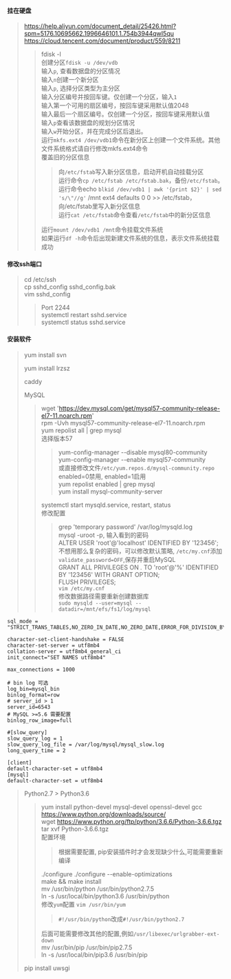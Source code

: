 #### 挂在硬盘
> https://help.aliyun.com/document_detail/25426.html?spm=5176.10695662.1996646101.1.754b3944qwI5qu  
> https://cloud.tencent.com/document/product/559/8211  
>> fdisk -l  
>> 创建分区`fdisk -u /dev/vdb`  
>> 输入`p`, 查看数据盘的分区情况  
>> 输入`n`创建一个新分区  
>> 输入`p`, 选择分区类型为主分区   
>> 输入分区编号并按回车键。仅创建一个分区，输入`1`  
>> 输入第一个可用的扇区编号，按回车键采用默认值2048  
>> 输入最后一个扇区编号。仅创建一个分区，按回车键采用默认值  
>> 输入`p`查看该数据盘的规划分区情况  
>> 输入`w`开始分区，并在完成分区后退出。  
>> 运行`mkfs.ext4 /dev/vdb1`命令在新分区上创建一个文件系统。其他文件系统格式请自行修改mkfs.ext4命令  
>> 覆盖旧的分区信息  
>>> 向`/etc/fstab`写入新分区信息，启动开机自动挂载分区  
>>> 运行命令`cp /etc/fstab /etc/fstab.bak`，备份`/etc/fstab`。  
>>> 运行命令echo `blkid /dev/vdb1 | awk '{print $2}' | sed 's/\"//g'` /mnt ext4 defaults 0 0 >> /etc/fstab，向/etc/fstab里写入新分区信息  
>>> 运行`cat /etc/fstab`命令查看`/etc/fstab`中的新分区信息   
>>
>> 运行`mount /dev/vdb1 /mnt`命令挂载文件系统  
>> 如果运行`df -h`命令后出现新建文件系统的信息，表示文件系统挂载成功
>
#### 修改ssh端口
>  cd /etc/ssh  
> cp sshd_config sshd_config.bak  
> vim sshd_config
>> Port  2244  
> systemctl restart sshd.service   
> systemctl status sshd.service  

#### 安装软件
> yum install svn  
>
> yum install lrzsz  
>
> caddy  
>
> MySQL
>> wget 'https://dev.mysql.com/get/mysql57-community-release-el7-11.noarch.rpm'  
>> rpm -Uvh mysql57-community-release-el7-11.noarch.rpm  
>> yum repolist all | grep mysql  
>> 选择版本57
>>> yum-config-manager --disable mysql80-community  
>>> yum-config-manager --enable mysql57-community  
>>> 或直接修改文件`/etc/yum.repos.d/mysql-community.repo`  
>>> enabled=0禁用, enabled=1启用  
>>> yum repolist enabled | grep mysql  
>>> yum install mysql-community-server  
>>
>> systemctl start mysqld.service, restart, status  
>> 修改配置
>>> grep 'temporary password' /var/log/mysqld.log   
>>> mysql -uroot -p, 输入看到的密码  
>>> ALTER USER 'root'@'localhost' IDENTIFIED BY '123456';  
>>> 不想用那么复杂的密码，可以修改默认策略, `/etc/my.cnf`添加`validate_password=OFF`,保存并重启MySQL  
>>> GRANT ALL PRIVILEGES ON *.* TO 'root'@'%' IDENTIFIED BY '123456' WITH GRANT OPTION;  
>>> FLUSH PRIVILEGES;  
>>> `vim /etc/my.cnf`   
>> 修改数据路径需要重新创建数据库  
>>> `sudo mysqld --user=mysql --datadir=/mnt/efs/fs1/log/mysql`
```
sql_mode = "STRICT_TRANS_TABLES,NO_ZERO_IN_DATE,NO_ZERO_DATE,ERROR_FOR_DIVISION_BY_ZERO,NO_AUTO_CREATE_USER,NO_ENGINE_SUBSTITUTION"  

character-set-client-handshake = FALSE
character-set-server = utf8mb4
collation-server = utf8mb4_general_ci
init_connect="SET NAMES utf8mb4"

max_connections = 1000

# bin log 可选
log_bin=mysql_bin
binlog_format=row
# server_id > 1
server_id=6543
# MySQL >=5.6 需要配置
binlog_row_image=full

#[slow_query]
slow_query_log = 1
slow_query_log_file = /var/log/mysql/mysql_slow.log
long_query_time = 2

[client]
default-character-set = utf8mb4
[mysql]
default-character-set = utf8mb4
```
> Python2.7 > Python3.6
>> yum install python-devel mysql-devel openssl-devel gcc  
>> https://www.python.org/downloads/source/  
>> wget  https://www.python.org/ftp/python/3.6.6/Python-3.6.6.tgz  
>> tar xvf Python-3.6.6.tgz  
>> 配置环境  
>>> 根据需要配置, pip安装插件时才会发现缺少什么,可能需要重新编译  
>>
>> ./configure ./configure --enable-optimizations  
>> make && make install  
>> mv /usr/bin/python /usr/bin/python2.7.5  
>> ln -s /usr/local/bin/python3.6 /usr/bin/python  
>> 修改`yum`配置 `vim /usr/bin/yum`
>>> `#!/usr/bin/python`改成`#!/usr/bin/python2.7`
>>
>> 后面可能需要修改其他的配置,例如`/usr/libexec/urlgrabber-ext-down`  
>> mv /usr/bin/pip /usr/bin/pip2.7.5  
>> ln -s /usr/local/bin/pip3.6 /usr/bin/pip  
>>
> pip install uwsgi  
>
